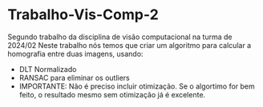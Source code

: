 # Trabalho-Vis-Comp-2
Segundo trabalho da disciplina de visão computacional na turma de 2024/02
Neste trabalho nós temos que criar um algoritmo para calcular a homografia entre duas imagens, usando:

- DLT Normalizado 
- RANSAC para eliminar os outliers
- IMPORTANTE: Não é preciso incluir otimização. Se o algortimo for bem feito, o resultado mesmo sem otimização já é excelente. 
